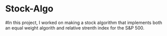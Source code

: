 # Stock-Algo

#In this project, I worked on making a stock algorithm that implements both an equal weight algorith and relative strenth index for the S&P 500. 
